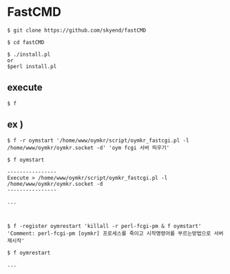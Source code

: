 # FastCMD #

	$ git clone https://github.com/skyend/fastCMD

	$ cd fastCMD

	$ ./install.pl 
	or 
	$perl install.pl

## execute ## 

	$ f

## ex ) ##


	$ f -r oymstart '/home/www/oymkr/script/oymkr_fastcgi.pl -l /home/www/oymkr/oymkr.socket -d' 'oym fcgi 서버 띄우기'

	$ f oymstart

	----------------
	Execute > /home/www/oymkr/script/oymkr_fastcgi.pl -l /home/www/oymkr/oymkr.socket -d 
	----------------
	
	...
	


	$ f -register oymrestart 'killall -r perl-fcgi-pm & f oymstart' 'Comment: perl-fcgi-pm [oymkr] 프로세스를 죽이고 시작명령어를 부르는방법으로 서버 재시작'

	$ f oymrestart

	...


